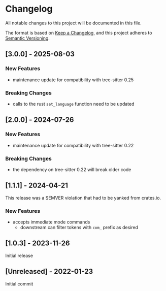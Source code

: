 # Changelog

All notable changes to this project will be documented in this file.

The format is based on [Keep a Changelog](https://keepachangelog.com/en/1.1.0/), and this project adheres to [Semantic Versioning](https://semver.org/spec/v2.0.0.html).

## [3.0.0] - 2025-08-03

### New Features

* maintenance update for compatibility with tree-sitter 0.25

### Breaking Changes

* calls to the rust `set_language` function need to be updated

## [2.0.0] - 2024-07-26

### New Features

* maintenance update for compatibility with tree-sitter 0.22

### Breaking Changes

* the dependency on tree-sitter 0.22 will break older code

## [1.1.1] - 2024-04-21

This release was a SEMVER violation that had to be yanked from crates.io.

### New Features

* accepts immediate mode commands
    - downstream can filter tokens with `com_` prefix as desired

## [1.0.3] - 2023-11-26

Initial release

## [Unreleased] - 2022-01-23

Initial commit